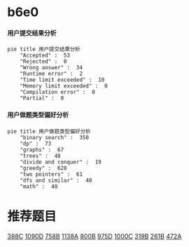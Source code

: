 # b6e0

<!-- tabs:start -->



#### **用户提交结果分析**

```mermaid
pie title 用户提交结果分析
    "Accepted" :  53
    "Rejected" :  0
    "Wrong answer" :  34
    "Runtime error" :  2
    "Time limit exceeded" :  10
    "Memory limit exceeded" :  0
    "Compilation error" :  0
    "Partial" :  0
```

#### **用户做题类型偏好分析**

```mermaid
pie title 用户做题类型偏好分析
    "binary search" :  350
    "dp" :  73
    "graphs" :  67
    "trees" :  48
    "divide and conquer" :  19
    "greedy" :  628
    "two pointers" :  61
    "dfs and similar" :  40
    "math" :  40
```



<!-- tabs:end -->
# 推荐题目
[388C](https://codeforces.com/contest/388/problem/C)
[1090D](https://codeforces.com/contest/1090/problem/D)
[758B](https://codeforces.com/contest/758/problem/B)
[1138A](https://codeforces.com/contest/1138/problem/A)
[800B](https://codeforces.com/contest/800/problem/B)
[975D](https://codeforces.com/contest/975/problem/D)
[1000C](https://codeforces.com/contest/1000/problem/C)
[319B](https://codeforces.com/contest/319/problem/B)
[261B](https://codeforces.com/contest/261/problem/B)
[472A](https://codeforces.com/contest/472/problem/A)
